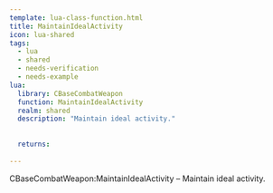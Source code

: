 ```yaml
---
template: lua-class-function.html
title: MaintainIdealActivity
icon: lua-shared
tags:
  - lua
  - shared
  - needs-verification
  - needs-example
lua:
  library: CBaseCombatWeapon
  function: MaintainIdealActivity
  realm: shared
  description: "Maintain ideal activity."
  
  
  returns:
    
---
```


<div class="lua__search__keywords">
CBaseCombatWeapon:MaintainIdealActivity &#x2013; Maintain ideal activity.
</div>
